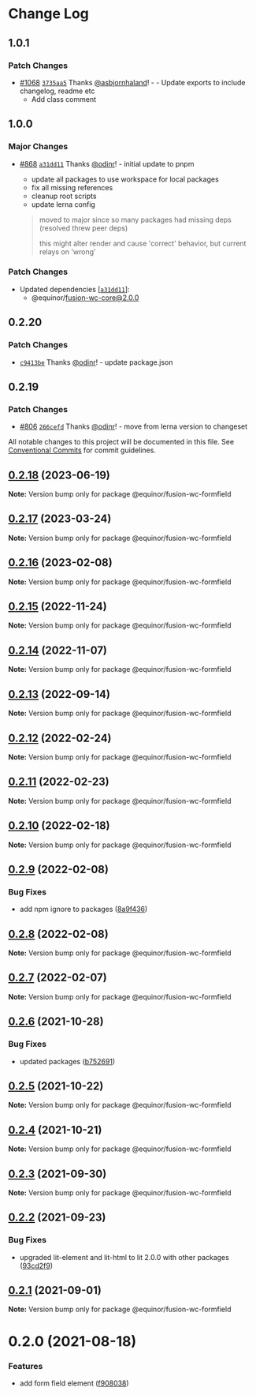 # Change Log

## 1.0.1

### Patch Changes

- [#1068](https://github.com/equinor/fusion-web-components/pull/1068) [`3735aa5`](https://github.com/equinor/fusion-web-components/commit/3735aa51480bb5b16815c2fbf152da91f6231052) Thanks [@asbjornhaland](https://github.com/asbjornhaland)! - - Update exports to include changelog, readme etc
  - Add class comment

## 1.0.0

### Major Changes

- [#868](https://github.com/equinor/fusion-web-components/pull/868) [`a31dd11`](https://github.com/equinor/fusion-web-components/commit/a31dd11a7b8f5515cc62344849b2ce765861267a) Thanks [@odinr](https://github.com/odinr)! - initial update to pnpm

  - update all packages to use workspace for local packages
  - fix all missing references
  - cleanup root scripts
  - update lerna config

  > moved to major since so many packages had missing deps (resolved threw peer deps)
  >
  > this might alter render and cause 'correct' behavior, but current relays on 'wrong'

### Patch Changes

- Updated dependencies [[`a31dd11`](https://github.com/equinor/fusion-web-components/commit/a31dd11a7b8f5515cc62344849b2ce765861267a)]:
  - @equinor/fusion-wc-core@2.0.0

## 0.2.20

### Patch Changes

- [`c9413be`](https://github.com/equinor/fusion-web-components/commit/c9413beb02b168de63c2f978f121e80fe1b68614) Thanks [@odinr](https://github.com/odinr)! - update package.json

## 0.2.19

### Patch Changes

- [#806](https://github.com/equinor/fusion-web-components/pull/806) [`266cefd`](https://github.com/equinor/fusion-web-components/commit/266cefd493f898f440ce93e92e79964bbd33be59) Thanks [@odinr](https://github.com/odinr)! - move from lerna version to changeset

All notable changes to this project will be documented in this file.
See [Conventional Commits](https://conventionalcommits.org) for commit guidelines.

## [0.2.18](https://github.com/equinor/fusion-web-components/compare/@equinor/fusion-wc-formfield@0.2.17...@equinor/fusion-wc-formfield@0.2.18) (2023-06-19)

**Note:** Version bump only for package @equinor/fusion-wc-formfield

## [0.2.17](https://github.com/equinor/fusion-web-components/compare/@equinor/fusion-wc-formfield@0.2.16...@equinor/fusion-wc-formfield@0.2.17) (2023-03-24)

**Note:** Version bump only for package @equinor/fusion-wc-formfield

## [0.2.16](https://github.com/equinor/fusion-web-components/compare/@equinor/fusion-wc-formfield@0.2.15...@equinor/fusion-wc-formfield@0.2.16) (2023-02-08)

**Note:** Version bump only for package @equinor/fusion-wc-formfield

## [0.2.15](https://github.com/equinor/fusion-web-components/compare/@equinor/fusion-wc-formfield@0.2.14...@equinor/fusion-wc-formfield@0.2.15) (2022-11-24)

**Note:** Version bump only for package @equinor/fusion-wc-formfield

## [0.2.14](https://github.com/equinor/fusion-web-components/compare/@equinor/fusion-wc-formfield@0.2.13...@equinor/fusion-wc-formfield@0.2.14) (2022-11-07)

**Note:** Version bump only for package @equinor/fusion-wc-formfield

## [0.2.13](https://github.com/equinor/fusion-web-components/compare/@equinor/fusion-wc-formfield@0.2.12...@equinor/fusion-wc-formfield@0.2.13) (2022-09-14)

**Note:** Version bump only for package @equinor/fusion-wc-formfield

## [0.2.12](https://github.com/equinor/fusion-web-components/compare/@equinor/fusion-wc-formfield@0.2.11...@equinor/fusion-wc-formfield@0.2.12) (2022-02-24)

**Note:** Version bump only for package @equinor/fusion-wc-formfield

## [0.2.11](https://github.com/equinor/fusion-web-components/compare/@equinor/fusion-wc-formfield@0.2.10...@equinor/fusion-wc-formfield@0.2.11) (2022-02-23)

**Note:** Version bump only for package @equinor/fusion-wc-formfield

## [0.2.10](https://github.com/equinor/fusion-web-components/compare/@equinor/fusion-wc-formfield@0.2.9...@equinor/fusion-wc-formfield@0.2.10) (2022-02-18)

**Note:** Version bump only for package @equinor/fusion-wc-formfield

## [0.2.9](https://github.com/equinor/fusion-web-components/compare/@equinor/fusion-wc-formfield@0.2.8...@equinor/fusion-wc-formfield@0.2.9) (2022-02-08)

### Bug Fixes

- add npm ignore to packages ([8a9f436](https://github.com/equinor/fusion-web-components/commit/8a9f436f4d38c0fec431d9388ce3098853f8babc))

## [0.2.8](https://github.com/equinor/fusion-web-components/compare/@equinor/fusion-wc-formfield@0.2.7...@equinor/fusion-wc-formfield@0.2.8) (2022-02-08)

**Note:** Version bump only for package @equinor/fusion-wc-formfield

## [0.2.7](https://github.com/equinor/fusion-web-components/compare/@equinor/fusion-wc-formfield@0.2.6...@equinor/fusion-wc-formfield@0.2.7) (2022-02-07)

**Note:** Version bump only for package @equinor/fusion-wc-formfield

## [0.2.6](https://github.com/equinor/fusion-web-components/compare/@equinor/fusion-wc-formfield@0.2.5...@equinor/fusion-wc-formfield@0.2.6) (2021-10-28)

### Bug Fixes

- updated packages ([b752691](https://github.com/equinor/fusion-web-components/commit/b75269105063dfbb150432bd86426e33d67ba869))

## [0.2.5](https://github.com/equinor/fusion-web-components/compare/@equinor/fusion-wc-formfield@0.2.4...@equinor/fusion-wc-formfield@0.2.5) (2021-10-22)

**Note:** Version bump only for package @equinor/fusion-wc-formfield

## [0.2.4](https://github.com/equinor/fusion-web-components/compare/@equinor/fusion-wc-formfield@0.2.3...@equinor/fusion-wc-formfield@0.2.4) (2021-10-21)

**Note:** Version bump only for package @equinor/fusion-wc-formfield

## [0.2.3](https://github.com/equinor/fusion-web-components/compare/@equinor/fusion-wc-formfield@0.2.2...@equinor/fusion-wc-formfield@0.2.3) (2021-09-30)

**Note:** Version bump only for package @equinor/fusion-wc-formfield

## [0.2.2](https://github.com/equinor/fusion-web-components/compare/@equinor/fusion-wc-formfield@0.2.1...@equinor/fusion-wc-formfield@0.2.2) (2021-09-23)

### Bug Fixes

- upgraded lit-element and lit-html to lit 2.0.0 with other packages ([93cd2f9](https://github.com/equinor/fusion-web-components/commit/93cd2f997d6045fd5ab69fe05ccee5acfa861ad7))

## [0.2.1](https://github.com/equinor/fusion-web-components/compare/@equinor/fusion-wc-formfield@0.2.0...@equinor/fusion-wc-formfield@0.2.1) (2021-09-01)

**Note:** Version bump only for package @equinor/fusion-wc-formfield

# 0.2.0 (2021-08-18)

### Features

- add form field element ([f908038](https://github.com/equinor/fusion-web-components/commit/f9080384b53ba20e70b61095a011408335b4f243))

